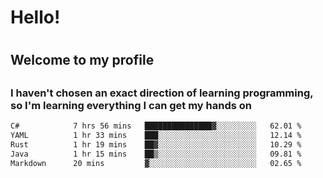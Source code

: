 
<h1>Hello!<h1>
<h2>Welcome to my profile<h2>
<h3>I haven't chosen an exact direction of learning programming, so I'm learning everything I can get my hands on</h3>

<!--START_SECTION:waka-->

```txt
C#            7 hrs 56 mins   ███████████████▓░░░░░░░░░   62.01 %
YAML          1 hr 33 mins    ███░░░░░░░░░░░░░░░░░░░░░░   12.14 %
Rust          1 hr 19 mins    ██▓░░░░░░░░░░░░░░░░░░░░░░   10.29 %
Java          1 hr 15 mins    ██▒░░░░░░░░░░░░░░░░░░░░░░   09.81 %
Markdown      20 mins         ▓░░░░░░░░░░░░░░░░░░░░░░░░   02.65 %
```

<!--END_SECTION:waka-->
